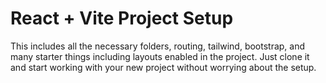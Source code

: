 # React + Vite Project Setup
This includes all the necessary folders, routing, tailwind, bootstrap, and many starter things including layouts enabled in the project. Just clone it and start working with your new project without worrying about the setup.

